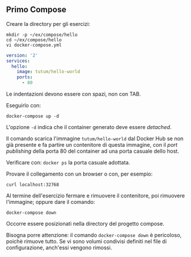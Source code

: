## Primo Compose

Creare la directory per gli esercizi:
```
mkdir -p ~/ex/compose/hello
cd ~/ex/compose/hello
vi docker-compose.yml
```
```yml
version: '2'
services:
  hello:
    image: tutum/hello-world
    ports:
      - 80

```
Le indentazioni devono essere con spazi, non con TAB.

Eseguirlo con:
```
docker-compose up -d
```
L'opzione `-d` indica che il container generato deve essere _detached_.

Il comando scarica l'immagine `tutum/hello-world` dal Docker Hub se non già presente e fa partire un contenitore di questa immagine, con il _port publishing_ della porta 80 del container ad una porta casuale dello host.

Verificare con: `docker ps` la porta casuale adottata.

Provare il collegamento con un browser o con, per esempio:
```
curl localhost:32768
```

Al termine dell'esercizio fermare e rimuovere il contenitore, poi rimuovere l'immagine; oppure dare il comando:

```
docker-compose down
```
Occorre essere posizionati nella directory del progetto compose.

Bisogna porre attenzione: il comando `docker-compose down` è pericoloso, poichè rimuove tutto.
Se vi sono volumi condivisi definiti nel file di configurazione, anch'essi vengono rimossi.

